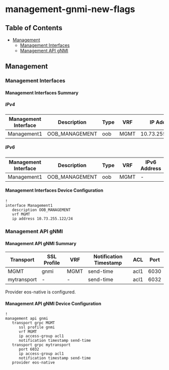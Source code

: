 # management-gnmi-new-flags

## Table of Contents

- [Management](#management)
  - [Management Interfaces](#management-interfaces)
  - [Management API gNMI](#management-api-gnmi)

## Management

### Management Interfaces

#### Management Interfaces Summary

##### IPv4

| Management Interface | Description | Type | VRF | IP Address | Gateway |
| -------------------- | ----------- | ---- | --- | ---------- | ------- |
| Management1 | OOB_MANAGEMENT | oob | MGMT | 10.73.255.122/24 | 10.73.255.2 |

##### IPv6

| Management Interface | Description | Type | VRF | IPv6 Address | IPv6 Gateway |
| -------------------- | ----------- | ---- | --- | ------------ | ------------ |
| Management1 | OOB_MANAGEMENT | oob | MGMT | - | - |

#### Management Interfaces Device Configuration

```eos
!
interface Management1
   description OOB_MANAGEMENT
   vrf MGMT
   ip address 10.73.255.122/24
```

### Management API gNMI

#### Management API gNMI Summary

| Transport | SSL Profile | VRF | Notification Timestamp | ACL | Port |
| --------- | ----------- | --- | ---------------------- | --- | ---- |
| MGMT | gnmi | MGMT | send-time | acl1 | 6030 |
| mytransport | - | - | send-time | acl1 | 6032 |

Provider eos-native is configured.

#### Management API gNMI Device Configuration

```eos
!
management api gnmi
   transport grpc MGMT
      ssl profile gnmi
      vrf MGMT
      ip access-group acl1
      notification timestamp send-time
   transport grpc mytransport
      port 6032
      ip access-group acl1
      notification timestamp send-time
   provider eos-native
```
